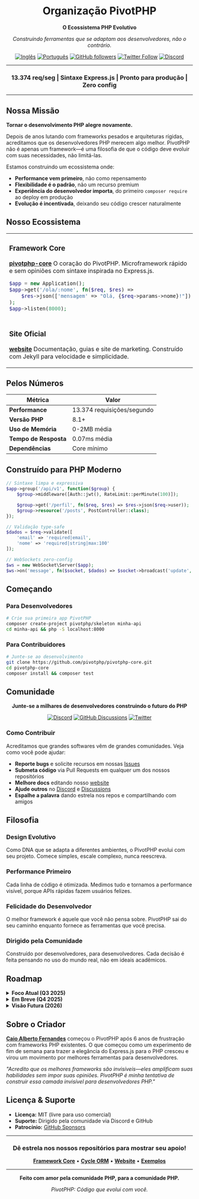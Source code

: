 <div align="center">

# Organização PivotPHP

**O Ecossistema PHP Evolutivo**

*Construindo ferramentas que se adaptam aos desenvolvedores, não o contrário.*

[![Inglês](https://img.shields.io/badge/README-em%20Ingl%C3%AAs-009c3b?style=flat&logo=Brazil&logoColor=white)](../README.md)
[![Português](https://img.shields.io/badge/README-em%20Português-009c3b?style=flat&logo=Brazil&logoColor=white)](../README-pt.md)
[![GitHub followers](https://img.shields.io/github/followers/pivotphp?style=social)](https://github.com/pivotphp)
[![Twitter Follow](https://img.shields.io/twitter/follow/pivotphp?style=social)](https://twitter.com/pivotphp)
[![Discord](https://img.shields.io/discord/placeholder?color=7289da&label=Discord&logo=discord&logoColor=white)](https://discord.gg/pivotphp)

---

### 13.374 req/seg | Sintaxe Express.js | Pronto para produção | Zero config

---

</div>

## Nossa Missão

**Tornar o desenvolvimento PHP alegre novamente.**

Depois de anos lutando com frameworks pesados e arquiteturas rígidas, acreditamos que os desenvolvedores PHP merecem algo melhor. PivotPHP não é apenas um framework—é uma filosofia de que o código deve evoluir com suas necessidades, não limitá-las.

Estamos construindo um ecossistema onde:
- **Performance vem primeiro**, não como repensamento
- **Flexibilidade é o padrão**, não um recurso premium
- **Experiência do desenvolvedor importa**, do primeiro `composer require` ao deploy em produção
- **Evolução é incentivada**, deixando seu código crescer naturalmente

## Nosso Ecossistema

<table>
<tr>
<td width="50%">

### Framework Core
**[pivotphp-core](https://github.com/pivotphp/pivotphp-core)**
O coração do PivotPHP. Microframework rápido e sem opiniões com sintaxe inspirada no Express.js.

```php
$app = new Application();
$app->get('/ola/:nome', fn($req, $res) =>
    $res->json(['mensagem' => "Olá, {$req->params->nome}!"])
);
$app->listen(8000);
```

</td>
<td width="50%">

### Integração com Banco
**[pivotphp-cycle-orm](https://github.com/pivotphp/pivotphp-cycle-orm)**
Camada de banco zero-config com Cycle ORM. Alta performance e type safety.

```php
DB::connect('mysql://user:pass@localhost/db');
$usuarios = Usuario::where('ativo', true)->get();
```

</td>
</tr>
<tr>
<td width="50%">

### Site Oficial
**[website](https://github.com/pivotphp/website)**
Documentação, guias e site de marketing. Construído com Jekyll para velocidade e simplicidade.

</td>
<td width="50%">

### Coleção de Exemplos
**[examples](https://github.com/pivotphp/examples)**
Aplicações do mundo real mostrando padrões e melhores práticas do PivotPHP.

</td>
</tr>
</table>

## Pelos Números

<div align="center">

| Métrica | Valor |
|---------|-------|
| **Performance** | 13.374 requisições/segundo |
| **Versão PHP** | 8.1+ |
| **Uso de Memória** | 0-2MB média |
| **Tempo de Resposta** | 0.07ms média |
| **Dependências** | Core mínimo |

</div>

## Construído para PHP Moderno

```php
// Sintaxe limpa e expressiva
$app->group('/api/v1', function($group) {
    $group->middleware([Auth::jwt(), RateLimit::perMinute(100)]);

    $group->get('/perfil', fn($req, $res) => $res->json($req->user));
    $group->resource('/posts', PostController::class);
});

// Validação type-safe
$dados = $req->validate([
    'email' => 'required|email',
    'nome' => 'required|string|max:100'
]);

// WebSockets zero-config
$ws = new WebSocket\Server($app);
$ws->on('message', fn($socket, $dados) => $socket->broadcast('update', $dados));
```

## Começando

### Para Desenvolvedores
```bash
# Crie sua primeira app PivotPHP
composer create-project pivotphp/skeleton minha-api
cd minha-api && php -S localhost:8000
```

### Para Contribuidores
```bash
# Junte-se ao desenvolvimento
git clone https://github.com/pivotphp/pivotphp-core.git
cd pivotphp-core
composer install && composer test
```

## Comunidade

<div align="center">

**Junte-se a milhares de desenvolvedores construindo o futuro do PHP**

[![Discord](https://img.shields.io/badge/Discord-Entrar%20no%20Chat-7289da?style=for-the-badge&logo=discord&logoColor=white)](https://discord.gg/pivotphp)
[![GitHub Discussions](https://img.shields.io/badge/GitHub-Discussions-181717?style=for-the-badge&logo=github&logoColor=white)](https://github.com/orgs/pivotphp/discussions)
[![Twitter](https://img.shields.io/badge/Twitter-Seguir-1da1f2?style=for-the-badge&logo=twitter&logoColor=white)](https://twitter.com/pivotphp)

</div>

### Como Contribuir

Acreditamos que grandes softwares vêm de grandes comunidades. Veja como você pode ajudar:

- **Reporte bugs** e solicite recursos em nossas [Issues](https://github.com/pivotphp/pivotphp-core/issues)
- **Submeta código** via Pull Requests em qualquer um dos nossos repositórios
- **Melhore docs** editando nosso [website](https://github.com/pivotphp/website)
- **Ajude outros** no [Discord](https://discord.gg/pivotphp) e [Discussions](https://github.com/orgs/pivotphp/discussions)
- **Espalhe a palavra** dando estrela nos repos e compartilhando com amigos

## Filosofia

### Design Evolutivo
Como DNA que se adapta a diferentes ambientes, o PivotPHP evolui com seu projeto. Comece simples, escale complexo, nunca reescreva.

### Performance Primeiro
Cada linha de código é otimizada. Medimos tudo e tornamos a performance visível, porque APIs rápidas fazem usuários felizes.

### Felicidade do Desenvolvedor
O melhor framework é aquele que você não pensa sobre. PivotPHP sai do seu caminho enquanto fornece as ferramentas que você precisa.

### Dirigido pela Comunidade
Construído por desenvolvedores, para desenvolvedores. Cada decisão é feita pensando no uso do mundo real, não em ideais acadêmicos.

## Roadmap

<details>
<summary><strong>Foco Atual (Q3 2025)</strong></summary>

- Estabilização do framework core ✅
- Integração com Cycle ORM ✅
- Coleção básica de middleware ✅
- Suite de benchmarking de performance (em progresso)
- Ferramenta CLI oficial (em progresso)
- Package de utilitários de teste (planejado)

</details>

<details>
<summary><strong>Em Breve (Q4 2025)</strong></summary>

- Integração com servidor WebSocket
- Camada avançada de cache
- Geração OpenAPI/Swagger
- Containers Docker para desenvolvimento
- Extensão VS Code
- Guias de deployment

</details>

<details>
<summary><strong>Visão Futura (2026)</strong></summary>

- Suporte GraphQL
- Subscriptions em tempo real
- Toolkit para microserviços
- Integrações com plataformas cloud
- Recursos de segurança enterprise
- Palestras e workshops em conferências

</details>

## Sobre o Criador

**[Caio Alberto Fernandes](https://github.com/CAFernandes)** começou o PivotPHP após 6 anos de frustração com frameworks PHP existentes. O que começou como um experimento de fim de semana para trazer a elegância do Express.js para o PHP cresceu e virou um movimento por melhores ferramentas para desenvolvedores.

*"Acredito que os melhores frameworks são invisíveis—eles amplificam suas habilidades sem impor suas opiniões. PivotPHP é minha tentativa de construir essa camada invisível para desenvolvedores PHP."*

## Licença & Suporte

- **Licença:** MIT (livre para uso comercial)
- **Suporte:** Dirigido pela comunidade via Discord e GitHub
- **Patrocínio:** [GitHub Sponsors](https://github.com/sponsors/pivotphp)

---

<div align="center">

### Dê estrela nos nossos repositórios para mostrar seu apoio!

**[Framework Core](https://github.com/pivotphp/pivotphp-core)** • **[Cycle ORM](https://github.com/pivotphp/pivotphp-cycle-orm)** • **[Website](https://github.com/pivotphp/website)** • **[Exemplos](https://github.com/pivotphp/examples)**

---

**Feito com amor pela comunidade PHP, para a comunidade PHP.**

*PivotPHP: Código que evolui com você.*

</div>
